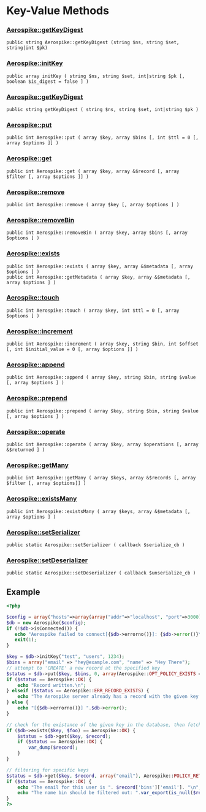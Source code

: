 
# Key-Value Methods

### [Aerospike::getKeyDigest](aerospike_getkeydigest.md)
```
public string Aerospike::getKeyDigest (string $ns, string $set, string|int $pk)
```

### [Aerospike::initKey](aerospike_initkey.md)
```
public array initKey ( string $ns, string $set, int|string $pk [, boolean $is_digest = false ] )
```

### [Aerospike::getKeyDigest](aerospike_getkeydigest.md)
```
public string getKeyDigest ( string $ns, string $set, int|string $pk )
```

### [Aerospike::put](aerospike_put.md)
```
public int Aerospike::put ( array $key, array $bins [, int $ttl = 0 [, array $options ]] )
```

### [Aerospike::get](aerospike_get.md)
```
public int Aerospike::get ( array $key, array &$record [, array $filter [, array $options ]] )
```

### [Aerospike::remove](aerospike_remove.md)
```
public int Aerospike::remove ( array $key [, array $options ] )
```

### [Aerospike::removeBin](aerospike_removebin.md)
```
public int Aerospike::removeBin ( array $key, array $bins [, array $options ] )
```

### [Aerospike::exists](aerospike_exists.md)
```
public int Aerospike::exists ( array $key, array &$metadata [, array $options ] )
public int Aerospike::getMetadata ( array $key, array &$metadata [, array $options ] )
```

### [Aerospike::touch](aerospike_touch.md)
```
public int Aerospike::touch ( array $key, int $ttl = 0 [, array $options ] )
```

### [Aerospike::increment](aerospike_increment.md)
```
public int Aerospike::increment ( array $key, string $bin, int $offset [, int $initial_value = 0 [, array $options ]] )
```

### [Aerospike::append](aerospike_append.md)
```
public int Aerospike::append ( array $key, string $bin, string $value [, array $options ] )
```

### [Aerospike::prepend](aerospike_prepend.md)
```
public int Aerospike::prepend ( array $key, string $bin, string $value [, array $options ] )
```

### [Aerospike::operate](aerospike_operate.md)
```
public int Aerospike::operate ( array $key, array $operations [, array &$returned ] )
```

### [Aerospike::getMany](aerospike_getmany.md)
```
public int Aerospike::getMany ( array $keys, array &$records [, array $filter [, array $options]] )
```

### [Aerospike::existsMany](aerospike_existsmany.md)
```
public int Aerospike::existsMany ( array $keys, array &$metadata [, array $options ] )
```

### [Aerospike::setSerializer](aerospike_setserializer.md)
```
public static Aerospike::setSerializer ( callback $serialize_cb )
```

### [Aerospike::setDeserializer](aerospike_setdeserializer.md)
```
public static Aerospike::setDeserializer ( callback $unserialize_cb )
```


## Example

```php
<?php

$config = array("hosts"=>array(array("addr"=>"localhost", "port"=>3000)));
$db = new Aerospike($config);
if (!$db->isConnected()) {
   echo "Aerospike failed to connect[{$db->errorno()}]: {$db->error()}\n";
   exit(1);
}

$key = $db->initKey("test", "users", 1234);
$bins = array("email" => "hey@example.com", "name" => "Hey There");
// attempt to 'CREATE' a new record at the specified key
$status = $db->put($key, $bins, 0, array(Aerospike::OPT_POLICY_EXISTS => Aerospike::POLICY_EXISTS_CREATE));
if ($status == Aerospike::OK) {
    echo "Record written.\n";
} elseif ($status == Aerospike::ERR_RECORD_EXISTS) {
    echo "The Aerospike server already has a record with the given key.\n";
} else {
    echo "[{$db->errorno()}] ".$db->error();
}

// check for the existance of the given key in the database, then fetch it
if ($db->exists($key, $foo) == Aerospike::OK) {
    $status = $db->get($key, $record);
    if ($status == Aerospike::OK) {
        var_dump($record);
    }
}

// filtering for specific keys
$status = $db->get($key, $record, array("email"), Aerospike::POLICY_RETRY_ONCE);
if ($status == Aerospike::OK) {
    echo "The email for this user is ". $record['bins']['email']. "\n";
    echo "The name bin should be filtered out: ".var_export(is_null($record['bins']['name']), true). "\n";
}
?>
```
